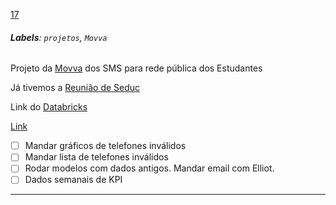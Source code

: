 [17](https://github.com/guilhermeprokisch/ideias/issues/17) 
###### **Labels**: `projetos`, `Movva`



Projeto da [Movva](Movva) dos SMS para rede pública dos Estudantes


Já tivemos a [Reunião de Seduc](Reunião-de-Seduc)


Link do [Databricks](Databricks)

[Link](Link)


- [ ] Mandar gráficos de telefones inválidos
- [ ] Mandar lista de telefones inválidos
- [ ] Rodar modelos com dados antigos. Mandar email com Elliot.
- [ ] Dados semanais de KPI

-------------------------------------------------------------------------------

